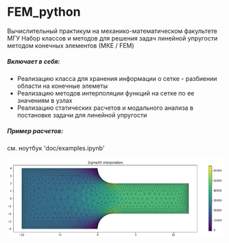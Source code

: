 # FEM_python

Вычислительный практикум на механико-математическом факультете МГУ
Набор классов и методов для решения задач линейной упругости методом конечных элементов (МКЕ / FEM)

##### Включает в себя:

 - Реализацию класса для хранения информации о сетке - разбиении области на конечные элеметы
 - Реализацию методов интерполяции функций на сетке по ее значениям в узлах
 - Реализацию статических расчетов и модального анализа в постановке задачи для линейной упругости

##### Пример расчетов:
см. ноутбук 'doc/examples.ipynb'

![Alt text](https://github.com/DimaAndreev30/FEM_python/blob/master/doc/example.png)